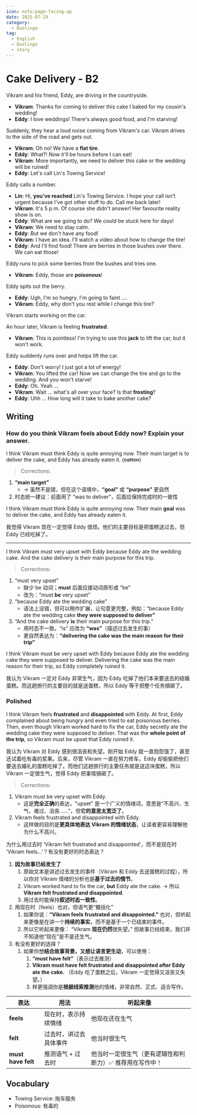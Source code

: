 ```yaml
---
icon: noto:page-facing-up
date: 2025-07-29
category:
  - Duolingo
tag:
  - English
  - Duolingo
  - story
---
```


# Cake Delivery - B2

Vikram and his friend, Eddy, are driving in the countryside.

- **Vikram**: Thanks for coming to deliver this cake I baked for my cousin's wedding!
- **Eddy**: I love weddings! There's always good food, and I'm starving!

Suddenly, they hear a loud noise coming from Vikram's car.
Vikram drives to the side of the road and gets out.

- **Vikram**: Oh no! We have a **flat tire**.
- **Eddy**: What?! Now it'll be hours before I can eat!
- **Vikram**: More importantly, we need to deliver this cake or the wedding will be ruined!
- **Eddy**: Let's call Lin's Towing Service!

Eddy calls a number.

- **Lin**: Hi, **you've reached** Lin's Towing Service. I hope your call isn't urgent because I've got other stuff to do. Call me back later!
- **Vikram**: It's 5 p.m. Of course she didn't answer! Her favourite reality show is on.
- **Eddy**: What are we going to do? We could be stuck here for days!
- **Vikram**: We need to stay calm.
- **Eddy**: But we don't have any food!
- **Vikram**: I have an idea. I'll watch a video about how to change the tire!
- **Eddy**: And I'll find food! There are berries in those bushes over there. We can eat those!

Eddy runs to pick some berries from the bushes and tries one.

- **Vikram**: Eddy, those are **poisonous**!

Eddy spits out the berry.

- **Eddy**: Ugh, I'm so hungry. I'm going to faint ....
- **Vikram**: Eddy, why don't you rest while I change this tire?

Vikram starts working on the car.

An hour later, Vikram is feeling **frustrated**.

- **Vikram**: This is pointless! I'm trying to use this **jack** to lift the car, but it won't work.

Eddy suddenly runs over and helps lift the car.

- **Eddy**: Don't worry! I just got a lot of energy!
- **Vikram**: You lifted the car! Now we can change the tire and go to the wedding. And you won't starve!
- **Eddy**: Oh. Yeah ...
- **Vikram**: Wait ... what's all over your face? Is that **frosting**?
- **Eddy**: Uhh ... How long will it take to bake another cake?

## Writing

### How do you think Vikram feels about Eddy now? Explain your answer.

I think Vikram must think Eddy is quite annoying now. Their main target is to deliver the cake, and Eddy has already eaten it. (~~eatten~~)

> Corrections:

1. **“main target”**
   - → 虽然不是错，但在这个语境中，**“goal”** 或 **“purpose”** 更自然
2. 时态统一建议：前面用了 “was to deliver”，后面应保持完成时的一致性

I think Vikram must think Eddy is quite annoying now. Their main **goal** was to deliver the cake, and Eddy has already eaten it.

我觉得 Vikram 现在一定觉得 Eddy 很烦。他们的主要目标是把蛋糕送过去，但 Eddy 已经吃掉了。

---

I think Vikram must very upset with Eddy because Eddy ate the wedding cake. And the cake delivery is their main purpose for this trip.

> Corrections:

1. “must very upset”
   - 缺少 be 动词；**must** 后面应接动词原形或 “be”
   - 改为：“must **be** very upset”
2. “because Eddy ate the wedding cake”
   - 语法上没错，但可以稍作扩展，让句意更完整，例如：“because Eddy ate the wedding cake **they were supposed to deliver”**
3. “And the cake delivery **is** their main purpose for this trip.”
   - 用时态不一致。“is” 应改为 **“was”**（描述过去发生的事）
   - 更自然表达为：**“delivering the cake was the main reason for their trip”**

I think Vikram must be very upset with Eddy because Eddy ate the wedding cake they were supposed to deliver. Delivering the cake was the main reason for their trip, so Eddy completely ruined it.

我认为 Vikram 一定对 Eddy 非常生气，因为 Eddy 吃掉了他们本来要送去的结婚蛋糕。而这趟旅行的主要目的就是送蛋糕，所以 Eddy 等于把整个任务搞砸了。

### Polished

I think Vikram feels **frustrated** and **disappointed** with Eddy. At first, Eddy complained about being hungry and even tried to eat poisonous berries. Then, even though Vikram worked hard to fix the car, Eddy secretly ate the wedding cake they were supposed to deliver. That was the **whole point of the trip**, so Vikram must be upset that Eddy ruined it.

我认为 Vikram 对 Eddy 感到很沮丧和失望。刚开始 Eddy 就一直抱怨饿了，甚至还试着吃有毒的浆果。后来，尽管 Vikram 一直在努力修车，Eddy 却偷偷把他们要送去婚礼的蛋糕吃掉了。而他们这趟旅行的主要任务就是送这块蛋糕，所以 Vikram 一定很生气，觉得 Eddy 把事情搞砸了。

> Corrections:

1. Vikram must be very upset with Eddy.
   - 这是**完全正确**的表达，"upset" 是一个广义的情绪词，意思是“不高兴、生气、难过、沮丧……”，但**它的意思太宽泛了**。
2. Vikram feels frustrated and disappointed with Eddy.
   - 这样做的目的是**更具体地表达 Vikram 的情绪状态**，让读者更容易理解他为什么不高兴。

为什么用过去时 ‘Vikram felt frustrated and disappointed’，而不是现在时 ‘Vikram feels…’？有没有更好的时态表达？

1. **因为故事已经发生了**
   1. 原始文本是讲述过去发生的事件（Vikram 和 Eddy 去送蛋糕的过程），所以你对 Vikram 情绪的分析也是**基于过去的情节**。
   2. Vikram worked hard to fix the car, **but** Eddy ate the cake.
      → 所以 **Vikram felt frustrated and disappointed**.
   3. 用过去时能保持**叙述时态一致性**。
2. 用现在时（feels）也对，但语气更“概括化”
   1. 如果你说：**“Vikram feels frustrated and disappointed.”**
      也对，但听起来更像是在讲一个**持续的事实**，而不是基于一个已结束的事件。
   2. 所以它听起来更像：
      “Vikram **现在仍然**很失望。”
      但故事已经结束，我们并不知道他“现在”是不是还生气。
3. 有没有更好的选择？
   1. 如果你想**结合故事背景，又想让语言更生动**，可以使用：
      1. **“must have felt”**（表示过去推测）
      2. **Vikram must have felt frustrated and disappointed after Eddy ate the cake.**
         （Eddy 吃了蛋糕之后，Vikram 一定觉得又沮丧又失望。）
      3. 样更强调你是**根据线索推测**他的情绪，非常自然、正式、适合写作。

| 表达               | 用法                   | 听起来像                                                  |
| ------------------ | ---------------------- | --------------------------------------------------------- |
| **feels**          | 现在时，表示持续情绪   | 他现在还在生气                                            |
| **felt**           | 过去时，讲过去具体事件 | 他当时很生气                                              |
| **must have felt** | 推测语气 + 过去时      | 他当时一定很生气（更有逻辑性和判断力）✅ 推荐用在写作中！ |

## Vocabulary

- Towing Service: 拖车服务
- Poisonous: 有毒的
